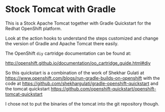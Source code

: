 Stock Tomcat with Gradle
========================

This is a Stock Apache Tomcat together with Gradle Quickstart for the Redhat OpenShift platform.

Look at the action hooks to understand the steps customized and change the version of Gradle and Apache Tomcat there easily.

The OpenShift `diy` cartridge documentation can be found at:

http://openshift.github.io/documentation/oo_cartridge_guide.html#diy

So this quickstart is a combination of the work of Shekhar Gulati at https://www.openshift.com/blogs/run-gradle-builds-on-openshift with the code at https://github.com/shekhargulati/gradle-openshift-quickstart and the tomcat quickstart https://github.com/openshift-quickstart/openshift-tomcat-quickstart

I chose not to put the binaries of the tomcat into the git repository though.
